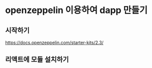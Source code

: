 # openzeppelin 이용하여 dapp 만들기

## 시작하기
<https://docs.openzeppelin.com/starter-kits/2.3/>

## 리액트에 모듈 설치하기

